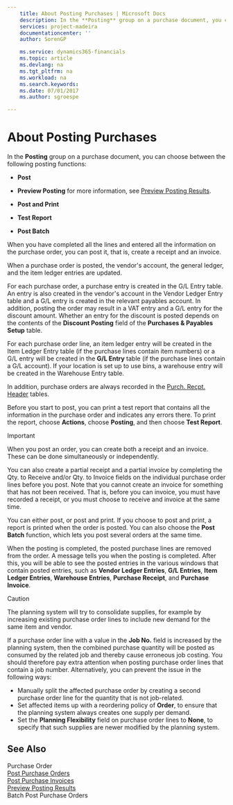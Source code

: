 ```yaml
---
    title: About Posting Purchases | Microsoft Docs
    description: In the **Posting** group on a purchase document, you can choose between the following posting functions:
    services: project-madeira
    documentationcenter: ''
    author: SorenGP

    ms.service: dynamics365-financials
    ms.topic: article
    ms.devlang: na
    ms.tgt_pltfrm: na
    ms.workload: na
    ms.search.keywords:
    ms.date: 07/01/2017
    ms.author: sgroespe

---
```

# About Posting Purchases
In the **Posting** group on a purchase document, you can choose between the following posting functions:  
  
-   **Post**  
  
-   **Preview Posting** for more information, see [Preview Posting Results](../FullExperience/how-to-preview-posting-results.md).  
  
-   **Post and Print**  
  
-   **Test Report**  
  
-   **Post Batch**  
  
 When you have completed all the lines and entered all the information on the purchase order, you can post it, that is, create a receipt and an invoice.  
  
 When a purchase order is posted, the vendor's account, the general ledger, and the item ledger entries are updated.  
  
 For each purchase order, a purchase entry is created in the G/L Entry table. An entry is also created in the vendor's account in the Vendor Ledger Entry table and a G/L entry is created in the relevant payables account. In addition, posting the order may result in a VAT entry and a G/L entry for the discount amount. Whether an entry for the discount is posted depends on the contents of the **Discount Posting** field of the **Purchases & Payables Setup** table.  
  
 For each purchase order line, an item ledger entry will be created in the Item Ledger Entry table (if the purchase lines contain item numbers) or a G/L entry will be created in the **G/L Entry** table (if the purchase lines contain a G/L account). If your location is set up to use bins, a warehouse entry will be created in the Warehouse Entry table.  
  
 In addition, purchase orders are always recorded in the [Purch. Recpt. Header](../FullExperience/($%20T_122%20Purch.%20Inv.%20Header%20$).md) tables.  
  
 Before you start to post, you can print a test report that contains all the information in the purchase order and indicates any errors there. To print the report, choose **Actions**, choose **Posting**, and then choose **Test Report**.  
  
> [!IMPORTANT]  
>  When you post an order, you can create both a receipt and an invoice. These can be done simultaneously or independently.  
>   
>  You can also create a partial receipt and a partial invoice by completing the Qty. to Receive and/or Qty. to Invoice fields on the individual purchase order lines before you post. Note that you cannot create an invoice for something that has not been received. That is, before you can invoice, you must have recorded a receipt, or you must choose to receive and invoice at the same time.  
  
 You can either post, or post and print. If you choose to post and print, a report is printed when the order is posted. You can also choose the **Post Batch** function, which lets you post several orders at the same time.  
  
 When the posting is completed, the posted purchase lines are removed from the order. A message tells you when the posting is completed. After this, you will be able to see the posted entries in the various windows that contain posted entries, such as **Vendor Ledger Entries**, **G/L Entries**, **Item Ledger Entries**, **Warehouse Entries**, **Purchase Receipt**, and **Purchase Invoice**.  
  
> [!CAUTION]  
>  The planning system will try to consolidate supplies, for example by increasing existing purchase order lines to include new demand for the same item and vendor.  
>   
>  If a purchase order line with a value in the **Job No.** field is increased by the planning system, then the combined purchase quantity will be posted as consumed by the related job and thereby cause erroneous job costing. You should therefore pay extra attention when posting purchase order lines that contain a job number. Alternatively, you can prevent the issue in the following ways:  
>   
>  -   Manually split the affected purchase order by creating a second purchase order line for the quantity that is not job-related.  
> -   Set affected items up with a reordering policy of **Order**, to ensure that the planning system always creates one supply per demand.  
> -   Set the **Planning Flexibility** field on purchase order lines to **None**, to specify that such supplies are newer modified by the planning system.  
  
## See Also  
 Purchase Order   
 [Post Purchase Orders](../FullExperience/how-to-post-purchase-orders.md)   
 [Post Purchase Invoices](../FullExperience/how-to-post-purchase-invoices.md)   
 [Preview Posting Results](../FullExperience/how-to-preview-posting-results.md)   
 Batch Post Purchase Orders
